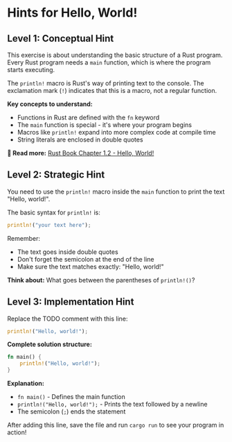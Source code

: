 # Hints for Hello, World!

## Level 1: Conceptual Hint

This exercise is about understanding the basic structure of a Rust program. Every Rust program needs a `main` function, which is where the program starts executing.

The `println!` macro is Rust's way of printing text to the console. The exclamation mark (`!`) indicates that this is a macro, not a regular function.

**Key concepts to understand:**
- Functions in Rust are defined with the `fn` keyword
- The `main` function is special - it's where your program begins
- Macros like `println!` expand into more complex code at compile time
- String literals are enclosed in double quotes

**📖 Read more:** [Rust Book Chapter 1.2 - Hello, World!](https://doc.rust-lang.org/book/ch01-02-hello-world.html)

## Level 2: Strategic Hint

You need to use the `println!` macro inside the `main` function to print the text "Hello, world!".

The basic syntax for `println!` is:
```rust
println!("your text here");
```

Remember:
- The text goes inside double quotes
- Don't forget the semicolon at the end of the line
- Make sure the text matches exactly: "Hello, world!"

**Think about:** What goes between the parentheses of `println!()`?

## Level 3: Implementation Hint

Replace the TODO comment with this line:

```rust
println!("Hello, world!");
```

**Complete solution structure:**
```rust
fn main() {
    println!("Hello, world!");
}
```

**Explanation:**
- `fn main()` - Defines the main function
- `println!("Hello, world!");` - Prints the text followed by a newline
- The semicolon (`;`) ends the statement

After adding this line, save the file and run `cargo run` to see your program in action!